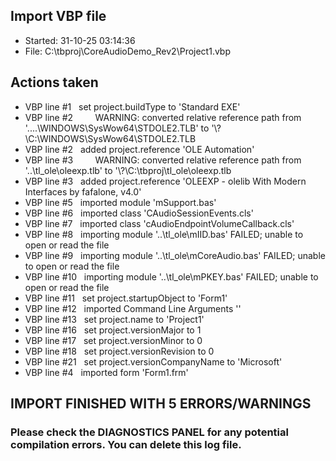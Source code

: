 ## <span class="ImportLogHeader">Import VBP file</span>  
- Started: 31-10-25 03:14:36  
- File: C:\tbproj\CoreAudioDemo_Rev2\Project1.vbp  
## <span class="ImportLogHeader">Actions taken</span>  
  
- <span class="ImportLogLineNumber">VBP line #1 &nbsp; </span> set project.buildType to 'Standard EXE'  
- <span class="ImportLogLineNumber">VBP line #2 &nbsp; </span>  &nbsp; &nbsp; &nbsp; <span class="ImportLogWarningEntry"> WARNING: converted relative reference path from '..\..\WINDOWS\SysWow64\STDOLE2.TLB' to '\\?\C:\WINDOWS\SysWow64\STDOLE2.TLB</span>  
- <span class="ImportLogLineNumber">VBP line #2 &nbsp; </span> added project.reference 'OLE Automation'  
- <span class="ImportLogLineNumber">VBP line #3 &nbsp; </span>  &nbsp; &nbsp; &nbsp; <span class="ImportLogWarningEntry"> WARNING: converted relative reference path from '..\tl_ole\oleexp.tlb' to '\\?\C:\tbproj\tl_ole\oleexp.tlb</span>  
- <span class="ImportLogLineNumber">VBP line #3 &nbsp; </span> added project.reference 'OLEEXP - olelib With Modern Interfaces by fafalone, v4.0'  
- <span class="ImportLogLineNumber">VBP line #5 &nbsp; </span> imported module 'mSupport.bas'  
- <span class="ImportLogLineNumber">VBP line #6 &nbsp; </span> imported class 'CAudioSessionEvents.cls'  
- <span class="ImportLogLineNumber">VBP line #7 &nbsp; </span> imported class 'cAudioEndpointVolumeCallback.cls'  
- <span class="ImportLogLineNumber">VBP line #8 &nbsp; </span> <span class="ImportLogFailedEntry">importing module '..\tl_ole\mIID.bas' FAILED; unable to open or read the file</span>  
- <span class="ImportLogLineNumber">VBP line #9 &nbsp; </span> <span class="ImportLogFailedEntry">importing module '..\tl_ole\mCoreAudio.bas' FAILED; unable to open or read the file</span>  
- <span class="ImportLogLineNumber">VBP line #10 &nbsp; </span> <span class="ImportLogFailedEntry">importing module '..\tl_ole\mPKEY.bas' FAILED; unable to open or read the file</span>  
- <span class="ImportLogLineNumber">VBP line #11 &nbsp; </span> set project.startupObject to 'Form1'  
- <span class="ImportLogLineNumber">VBP line #12 &nbsp; </span> imported Command Line Arguments ''  
- <span class="ImportLogLineNumber">VBP line #13 &nbsp; </span> set project.name to 'Project1'  
- <span class="ImportLogLineNumber">VBP line #16 &nbsp; </span> set project.versionMajor to 1  
- <span class="ImportLogLineNumber">VBP line #17 &nbsp; </span> set project.versionMinor to 0  
- <span class="ImportLogLineNumber">VBP line #18 &nbsp; </span> set project.versionRevision to 0  
- <span class="ImportLogLineNumber">VBP line #21 &nbsp; </span> set project.versionCompanyName to 'Microsoft'  
- <span class="ImportLogLineNumber">VBP line #4 &nbsp; </span> imported form 'Form1.frm'
## <span class="ImportLogFailedEntry">IMPORT FINISHED WITH 5 ERRORS/WARNINGS</span>  
### <span class="ImportLogGrey">Please check the DIAGNOSTICS PANEL for any potential compilation errors.  You can delete this log file.</span>